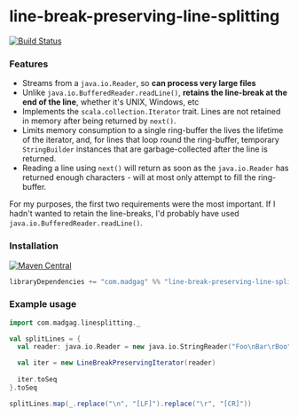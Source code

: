 # line-break-preserving-line-splitting

[![Build Status](https://travis-ci.com/rtyley/line-break-preserving-line-splitting.svg?branch=main)](https://travis-ci.com/rtyley/line-break-preserving-line-splitting)

### Features

* Streams from a `java.io.Reader`, so **can process very large files**
* Unlike `java.io.BufferedReader.readLine()`, **retains the line-break at the end of
  the line**, whether it's UNIX, Windows, etc
* Implements the `scala.collection.Iterator` trait. Lines are not retained in memory
  after being returned by `next()`.
* Limits memory consumption to a single ring-buffer the lives the lifetime of the
  iterator, and, for lines that loop round the ring-buffer, temporary `StringBuilder`
  instances that are garbage-collected after the line is returned.
* Reading a line using `next()` will return as soon as the `java.io.Reader` has
  returned enough characters - will at most only attempt to fill the ring-buffer.
  
For my purposes, the first two requirements were the most important. If I hadn't
wanted to retain the line-breaks, I'd probably have used
`java.io.BufferedReader.readLine()`.

### Installation

[![Maven Central](https://maven-badges.herokuapp.com/maven-central/com.madgag/line-break-preserving-line-splitting_2.13/badge.svg)](https://maven-badges.herokuapp.com/maven-central/com.madgag/line-break-preserving-line-splitting_2.13/)

```scala
libraryDependencies += "com.madgag" %% "line-break-preserving-line-splitting" % "[version]"
```

### Example usage

```scala mdoc
import com.madgag.linesplitting._

val splitLines = {
  val reader: java.io.Reader = new java.io.StringReader("Foo\nBar\rBoo")

  val iter = new LineBreakPreservingIterator(reader)
  
  iter.toSeq
}.toSeq

splitLines.map(_.replace("\n", "[LF]").replace("\r", "[CR]"))
```
